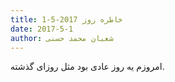 ```yaml
---
title: خاطره روز 2017-5-1
date: 2017-5-1
author: شعبان محمد حسنی
---
```


امروزم یه روز عادی بود مثل روزای گذشته.